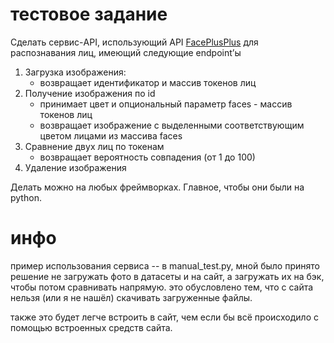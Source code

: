 # тестовое задание
Сделать сервис-API, использующий API [FacePlusPlus](https://www.faceplusplus.com/) для распознавания лиц, имеющий следующие endpoint’ы

1. Загрузка изображения:
    - возвращает идентификатор и массив токенов лиц
2. Получение изображения по id
    - принимает цвет и опциональный параметр faces - массив токенов лиц
    - возвращает изображение с выделенными соответствующим цветом лицами из массива faces
3. Сравнение двух лиц по токенам
    - возвращает вероятность совпадения (от 1 до 100)
4. Удаление изображения

Делать можно на любых фреймворках. Главное, чтобы они были на python.

# инфо
пример использования сервиса -- в manual_test.py, 
мной было принято решение не загружать фото в датасеты и на сайт, а загружать их 
на бэк, чтобы потом сравнивать напрямую. это обусловлено тем, что с сайта 
нельзя (или я не нашёл) скачивать загруженные файлы. 

также это будет легче встроить в сайт, чем если бы всё происходило с помощью встроенных
средств сайта.